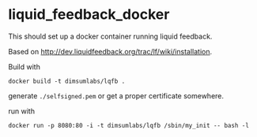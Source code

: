 liquid_feedback_docker
======================

This should set up a docker container running liquid feedback.

Based on http://dev.liquidfeedback.org/trac/lf/wiki/installation.

Build with
```
docker build -t dimsumlabs/lqfb .
```

generate ```./selfsigned.pem``` or get a proper certificate somewhere.

run with
```
docker run -p 8080:80 -i -t dimsumlabs/lqfb /sbin/my_init -- bash -l
```
